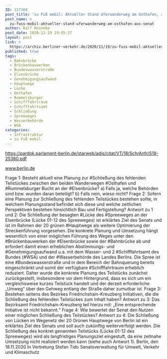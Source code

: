 ```yaml
---
ID: 127369
post_title: 'zu Fuß mobil: Aktueller Stand Uferwanderweg am Osthafen, aus Senat'
post_name: >
  zu-fuss-mobil-aktueller-stand-uferwanderweg-am-osthafen-aus-senat
author: Ralf Reineke
post_date: 2020-11-19 19:45:37
layout: post
link: >
  https://archiv.berliner-verkehr.de/2020/11/19/zu-fuss-mobil-aktueller-stand-uferwanderweg-am-osthafen-aus-senat/
published: true
tags:
  - Bahnbrücke
  - Brückenbauwerken
  - Bundeswasserstraße
  - Elsenbrücke
  - Genehmigungsaufwand
  - Hauptwege
  - Lücke
  - Osthafen
  - Rummelsburger
  - Schifffahrtraum
  - Schifffahrtsamt
  - Schließung
  - Spreeweges
  - Wasserbehörde
  - WSA
categories:
  - Infrastruktur
  - zu Fuß mobil
---
```

https://pardok.parlament-berlin.de/starweb/adis/citat/VT/18/SchrAnfr/S18-25380.pdf

www.berlin.de

Frage 1:
Besteht aktuell eine Planung zur #Schließung des fehlenden Teilstückes zwischen den beiden Wanderwegen
#Osthafen und #Rummelsburger Bucht an der #Elsenbrücke?
a) Falls ja, welche Behörden sind bzw. wurden daran beteiligt?
b) Falls nein, wieso nicht?
Frage 2:
Sofern eine Planung zur Schließung des fehlenden Teilstückes bestehen sollte, in welchem Planungsstand
befindet sich diese und welche zeitlichen Perspektiven bestehen hinsichtlich Bau und Fertigstellung?
Antwort zu 1 und 2:
Die Schließung der besagten #Lücke des #Spreeweges an der Elsenbrücke (Lücke 01-12
des Spreeweges) ist erklärtes Ziel des Senats und ist im Rahmen der 20 grünen
#Hauptwege als weitere Optimierung der Streckenführung vorgesehen. Die konkrete
Planung und Umsetzung hängt wesentlich von einer möglichen Führung des Weges unter
den #Brückenbauwerken der #Elsenbrücke sowie der #Bahnbrücke ab und erfordert damit
einen erheblichen Abstimmungs- und #Genehmigungsaufwand u.a. mit dem Wasser- und
2
#Schifffahrtsamt des Bundes (#WSA) und der #Wasserbehörde des Landes Berlins. Die
Spree ist eine #Bundeswasserstraße und in dem Bereich der Bahnquerung bereits
eingeschränkt und somit der verfügbare #Schifffahrtraum erheblich reduziert. Daher wurde
die konkrete Planung des Teilstücks zunächst zurückgestellt, insbesondere vor dem
Hintergrund, dass es sich um ein vergleichsweise kurzes Teilstück handelt und der derzeit
erforderliche „Umweg“ über den Gehweg entlang der Straße daher zumutbar ist.
Frage 3:
Bestehen seitens des Bezirkes Friedrichshain-Kreuzberg Initiativen, die die Schließung des fehlenden
Teilstückes zum Inhalt haben?
Antwort zu 3:
Das Bezirksamt Friedrichshain-Kreuzberg teil hierzu mit:
„Eine entsprechende Initiative ist nicht bekannt.“
Frage 4:
Wie bewertet der Senat den Nutzen einer möglichen Schließung des Teilstückes?
Antwort zu 4:
Die Schließung von Lücken im Wegenetz der 20 Grünen Hauptwege von Berlin ist ein
erklärtes Ziel des Senats und soll auch zukünftig weiterverfolgt werden.
Die Schließung des konkret genannten Teilstücks (Lücke 01-12 des Spreeweges) wird als
langfristiges Planungsziel eingestuft, da eine zeitnahe Umsetzung nicht realisiert werden
kann (siehe auch Antwort 1).
Berlin, den 18.11.2020
In Vertretung
Stefan Tido
Senatsverwaltung für
Umwelt, Verkehr und Klimaschutz